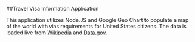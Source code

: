 ##Travel Visa Information Application

This application utilizes Node.JS and Google Geo Chart to populate a map of the world with vias requirements for United States citizens. The data is loaded live from [Wikipedia](https://en.wikipedia.org/wiki/Visa_requirements_for_United_States_citizens) and [Data.gov](http://www.data.gov/). 
